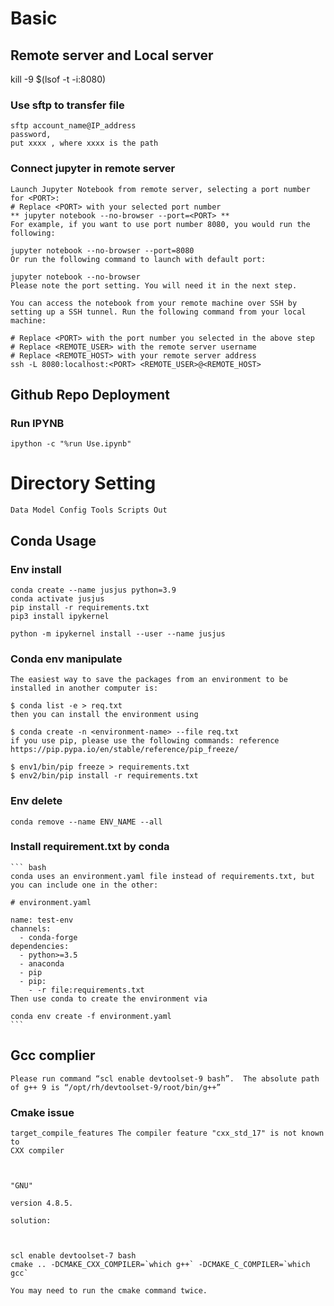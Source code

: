 # Basic

## Remote server and Local server

kill -9 $(lsof -t -i:8080)


### Use sftp to transfer file

    sftp account_name@IP_address
    password,
    put xxxx , where xxxx is the path

### Connect jupyter in remote server

    Launch Jupyter Notebook from remote server, selecting a port number for <PORT>:
    # Replace <PORT> with your selected port number
    ** jupyter notebook --no-browser --port=<PORT> **
    For example, if you want to use port number 8080, you would run the following:

    jupyter notebook --no-browser --port=8080
    Or run the following command to launch with default port:

    jupyter notebook --no-browser
    Please note the port setting. You will need it in the next step.

    You can access the notebook from your remote machine over SSH by setting up a SSH tunnel. Run the following command from your local machine:

    # Replace <PORT> with the port number you selected in the above step
    # Replace <REMOTE_USER> with the remote server username
    # Replace <REMOTE_HOST> with your remote server address
    ssh -L 8080:localhost:<PORT> <REMOTE_USER>@<REMOTE_HOST>



## Github Repo Deployment

### Run IPYNB
    ipython -c "%run Use.ipynb"

# Directory Setting
`
Data
Model
Config
Tools
Scripts
Out
`

## Conda Usage
### Env install

    conda create --name jusjus python=3.9
    conda activate jusjus
    pip install -r requirements.txt
    pip3 install ipykernel

    python -m ipykernel install --user --name jusjus

### Conda env manipulate

    The easiest way to save the packages from an environment to be installed in another computer is:

    $ conda list -e > req.txt
    then you can install the environment using

    $ conda create -n <environment-name> --file req.txt
    if you use pip, please use the following commands: reference https://pip.pypa.io/en/stable/reference/pip_freeze/

    $ env1/bin/pip freeze > requirements.txt
    $ env2/bin/pip install -r requirements.txt

### Env delete
    conda remove --name ENV_NAME --all

### Install requirement.txt by conda

    ``` bash
    conda uses an environment.yaml file instead of requirements.txt, but you can include one in the other:

    # environment.yaml

    name: test-env
    channels:
      - conda-forge
    dependencies:
      - python>=3.5
      - anaconda
      - pip
      - pip:
        - -r file:requirements.txt
    Then use conda to create the environment via

    conda env create -f environment.yaml
    ```

## Gcc complier

    Please run command “scl enable devtoolset-9 bash”.  The absolute path of g++ 9 is “/opt/rh/devtoolset-9/root/bin/g++”


### Cmake issue

    target_compile_features The compiler feature "cxx_std_17" is not known to
    CXX compiler



    "GNU"

    version 4.8.5.

    solution:



    scl enable devtoolset-7 bash
    cmake .. -DCMAKE_CXX_COMPILER=`which g++` -DCMAKE_C_COMPILER=`which gcc`

    You may need to run the cmake command twice.
